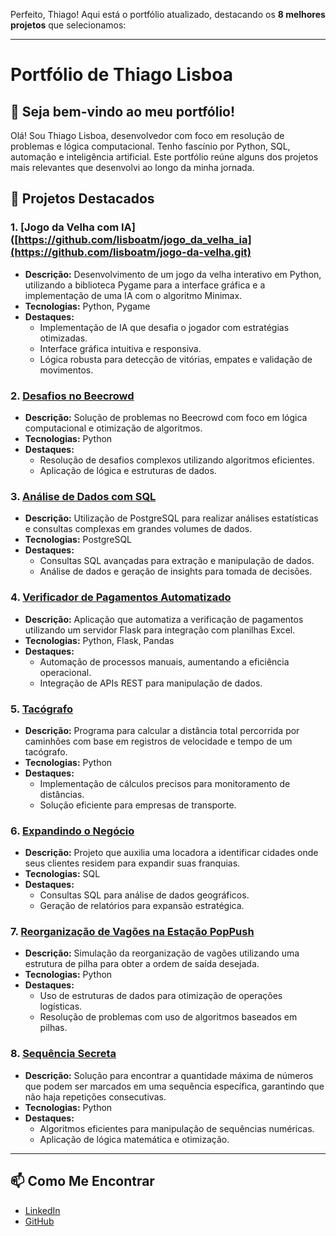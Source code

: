 Perfeito, Thiago! Aqui está o portfólio atualizado, destacando os **8 melhores projetos** que selecionamos:

---

# Portfólio de Thiago Lisboa

## 👋 Seja bem-vindo ao meu portfólio!
Olá! Sou Thiago Lisboa, desenvolvedor com foco em resolução de problemas e lógica computacional. Tenho fascínio por Python, SQL, automação e inteligência artificial. Este portfólio reúne alguns dos projetos mais relevantes que desenvolvi ao longo da minha jornada.

## 🚀 Projetos Destacados

### 1. [Jogo da Velha com IA]([https://github.com/lisboatm/jogo_da_velha_ia](https://github.com/lisboatm/jogo-da-velha.git) 
- **Descrição:** Desenvolvimento de um jogo da velha interativo em Python, utilizando a biblioteca Pygame para a interface gráfica e a implementação de uma IA com o algoritmo Minimax.
- **Tecnologias:** Python, Pygame
- **Destaques:**
  - Implementação de IA que desafia o jogador com estratégias otimizadas.
  - Interface gráfica intuitiva e responsiva.
  - Lógica robusta para detecção de vitórias, empates e validação de movimentos.

### 2. [Desafios no Beecrowd](https://github.com/lisboatm/desafios_beecrowd)
- **Descrição:** Solução de problemas no Beecrowd com foco em lógica computacional e otimização de algoritmos.
- **Tecnologias:** Python
- **Destaques:**
  - Resolução de desafios complexos utilizando algoritmos eficientes.
  - Aplicação de lógica e estruturas de dados.

### 3. [Análise de Dados com SQL](https://github.com/lisboatm/analise_dados_sql)
- **Descrição:** Utilização de PostgreSQL para realizar análises estatísticas e consultas complexas em grandes volumes de dados.
- **Tecnologias:** PostgreSQL
- **Destaques:**
  - Consultas SQL avançadas para extração e manipulação de dados.
  - Análise de dados e geração de insights para tomada de decisões.

### 4. [Verificador de Pagamentos Automatizado](https://github.com/lisboatm/verificador_de_pagamentos)
- **Descrição:** Aplicação que automatiza a verificação de pagamentos utilizando um servidor Flask para integração com planilhas Excel.
- **Tecnologias:** Python, Flask, Pandas
- **Destaques:**
  - Automação de processos manuais, aumentando a eficiência operacional.
  - Integração de APIs REST para manipulação de dados.

### 5. [Tacógrafo](https://github.com/lisboatm/tacografo)
- **Descrição:** Programa para calcular a distância total percorrida por caminhões com base em registros de velocidade e tempo de um tacógrafo.
- **Tecnologias:** Python
- **Destaques:**
  - Implementação de cálculos precisos para monitoramento de distâncias.
  - Solução eficiente para empresas de transporte.

### 6. [Expandindo o Negócio](https://github.com/lisboatm/expandindo_negocio)
- **Descrição:** Projeto que auxilia uma locadora a identificar cidades onde seus clientes residem para expandir suas franquias.
- **Tecnologias:** SQL
- **Destaques:**
  - Consultas SQL para análise de dados geográficos.
  - Geração de relatórios para expansão estratégica.

### 7. [Reorganização de Vagões na Estação PopPush](https://github.com/lisboatm/reorganizacao_vagoes)
- **Descrição:** Simulação da reorganização de vagões utilizando uma estrutura de pilha para obter a ordem de saída desejada.
- **Tecnologias:** Python
- **Destaques:**
  - Uso de estruturas de dados para otimização de operações logísticas.
  - Resolução de problemas com uso de algoritmos baseados em pilhas.

### 8. [Sequência Secreta](https://github.com/lisboatm/sequencia_secreta)
- **Descrição:** Solução para encontrar a quantidade máxima de números que podem ser marcados em uma sequência específica, garantindo que não haja repetições consecutivas.
- **Tecnologias:** Python
- **Destaques:**
  - Algoritmos eficientes para manipulação de sequências numéricas.
  - Aplicação de lógica matemática e otimização.

---

## 📫 Como Me Encontrar
- [LinkedIn](https://www.linkedin.com/in/thiago-lisboa)
- [GitHub](https://github.com/lisboatm)
